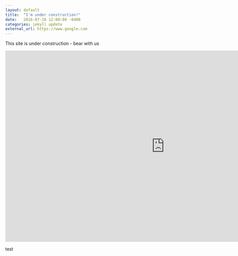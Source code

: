 ```yaml
---
layout: default
title:  "I'm under construction!"
date:   2016-07-16 12:00:00 -0400
categories: jekyll update
external_url: https://www.google.com
---
```

This site is under construction - bear with us 
<iframe src="https://raw.githubusercontent.com/Mcllstr/visualizing-every-flight-route-usa/master/USA_routes_map.html" sandbox="allow-same-origin allow-scripts" width="1000" height="600" scrolling="no" seamless="seamless" frameborder="0"> </iframe>


test
